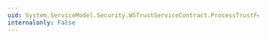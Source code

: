 ```yaml
---
uid: System.ServiceModel.Security.WSTrustServiceContract.ProcessTrustFeb2005Validate(System.ServiceModel.Channels.Message)
internalonly: False
---
```

